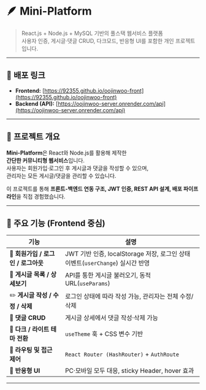 # 🪶 Mini-Platform

> React.js + Node.js + MySQL 기반의 풀스택 웹서비스 플랫폼  
> 사용자 인증, 게시글·댓글 CRUD, 다크모드, 반응형 UI를 포함한 개인 프로젝트입니다.

---

## 🚀 배포 링크

- **Frontend:** [https://92355.github.io/oojinwoo-front](https://92355.github.io/oojinwoo-front)
- **Backend (API):** [https://oojinwoo-server.onrender.com/api](https://oojinwoo-server.onrender.com/api)

---

## 📖 프로젝트 개요

**Mini-Platform**은 React와 Node.js를 활용해 제작한  
**간단한 커뮤니티형 웹서비스**입니다.  
사용자는 회원가입·로그인 후 게시글과 댓글을 작성할 수 있으며,  
관리자는 모든 게시글/댓글을 관리할 수 있습니다.  

이 프로젝트를 통해 **프론트-백엔드 연동 구조, JWT 인증, REST API 설계, 배포 파이프라인**을 직접 경험했습니다.

---

## 🧩 주요 기능 (Frontend 중심)

| 기능 | 설명 |
|------|------|
| 🔐 **회원가입 / 로그인 / 로그아웃** | JWT 기반 인증, localStorage 저장, 로그인 상태 이벤트(`userChange`) 실시간 반영 |
| 📰 **게시글 목록 / 상세보기** | API를 통한 게시글 불러오기, 동적 URL(`useParams`) |
| ✏️ **게시글 작성 / 수정 / 삭제** | 로그인 상태에 따라 작성 가능, 관리자는 전체 수정/삭제 |
| 💬 **댓글 CRUD** | 게시글 상세에서 댓글 작성·삭제 가능 |
| 🌙 **다크 / 라이트 테마 전환** | `useTheme` 훅 + CSS 변수 기반 |
| 🧭 **라우팅 및 접근 제어** | `React Router (HashRouter)` + `AuthRoute` |
| 📱 **반응형 UI** | PC·모바일 모두 대응, sticky Header, hover 효과 |

---
